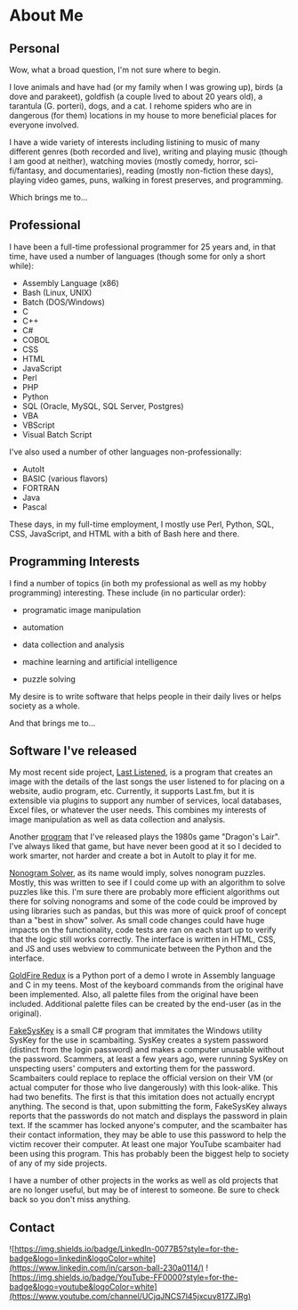 # About Me

## Personal

Wow, what a broad question, I'm not sure where to begin.

I love animals and have had (or my family when I was growing up), birds (a dove and parakeet),
goldfish (a couple lived to about 20 years old), a tarantula (G. porteri), dogs, and a cat.  I
rehome spiders who are in dangerous (for them) locations in my house to more beneficial places for
everyone involved.

I have a wide variety of interests including listining to music of many different genres (both
recorded and live), writing and playing music (though I am good at neither), watching movies (mostly
comedy, horror, sci-fi/fantasy, and documentaries), reading (mostly non-fiction these days), playing
video games, puns, walking in forest preserves, and programming.

Which brings me to...

## Professional

I have been a full-time professional programmer for 25 years and, in that time, have used a number
of languages (though some for only a short while):

* Assembly Language (x86)
* Bash (Linux, UNIX)
* Batch (DOS/Windows)
* C
* C++
* C#
* COBOL
* CSS
* HTML
* JavaScript
* Perl
* PHP
* Python
* SQL (Oracle, MySQL, SQL Server, Postgres)
* VBA
* VBScript
* Visual Batch Script

I've also used a number of other languages non-professionally:

* AutoIt
* BASIC (various flavors)
* FORTRAN
* Java
* Pascal

These days, in my full-time employment, I mostly use Perl, Python, SQL, CSS, JavaScript, and
HTML with a bith of Bash here and there.

## Programming Interests

I find a number of topics (in both my professional as well as my hobby programming) interesting.
These include (in no particular order):

* programatic image manipulation

* automation

* data collection and analysis

* machine learning and artificial intelligence

* puzzle solving

My desire is to write software that helps people in their daily lives or helps society as a
whole.

And that brings me to...

## Software I've released

My most recent side project, [Last Listened](https://github.com/carsonfb/last_listened), is a
program that creates an image with the details of the last songs the user listened to for
placing on a website, audio program, etc. Currently, it supports Last.fm, but it is extensible via
plugins to support any number of services, local databases, Excel files, or whatever the user needs.
This combines my interests of image manipulation as well as data collection and analysis.

Another [program](https://github.com/carsonfb/Dragon-s-Lair-Bot) that I've released plays the 1980s
game "Dragon's Lair".  I've always liked that game, but have never been good at it so I decided to
work smarter, not harder and create a bot in AutoIt to play it for me.

[Nonogram Solver](https://github.com/carsonfb/nonogram-solver), as its name would imply, solves
nonogram puzzles.  Mostly, this was written to see if I could come up with an algorithm to solve
puzzles like this.  I'm sure there are probably more efficient algorithms out there for solving
nonograms and some of the code could be improved by using libraries such as pandas, but this was
more of quick proof of concept than a "best in show" solver.  As small code changes could have huge
impacts on the functionality, code tests are ran on each start up to verify that the logic still
works correctly.  The interface is written in HTML, CSS, and JS and uses webview to communicate
between the Python and the interface.

[GoldFire Redux](https://github.com/carsonfb/goldfire-rides-again) is a Python port of a demo I
wrote in Assembly language and C in my teens.  Most of the keyboard commands from the original have
been implemented.  Also, all palette files from the original have been included.  Additional palette
files can be created by the end-user (as in the original).

[FakeSysKey](https://github.com/carsonfb/FakeSysKey) is a small C# program that immitates the
Windows utility SysKey for the use in scambaiting.  SysKey creates a system password (distinct
from the login password) and makes a computer unusable without the password.  Scammers, at least a
few years ago, were running SysKey on unspecting users' computers and extorting them for the
password.  Scambaiters could replace to replace the official version on their VM (or
actual computer for those who live dangerously) with this look-alike.  This had two benefits.  The
first is that this imitation does not actually encrypt anything.  The second is that, upon
submitting the form, FakeSysKey always reports that the passwords do not match and displays the
password in plain text.  If the scammer has locked anyone's computer, and the scambaiter has their
contact information, they may be able to use this password to help the victim recover their computer.
At least one major YouTube scambaiter had been using this program.  This has probably been the
biggest help to society of any of my side projects.

I have a number of other projects in the works as well as old projects that are no longer useful,
but may be of interest to someone.  Be sure to check back so you don't miss anything.

## Contact

![https://img.shields.io/badge/LinkedIn-0077B5?style=for-the-badge&logo=linkedin&logoColor=white](https://www.linkedin.com/in/carson-ball-230a0114/)
![https://img.shields.io/badge/YouTube-FF0000?style=for-the-badge&logo=youtube&logoColor=white](https://www.youtube.com/channel/UCjqJNCS7l45jxcuv817ZJRg)
